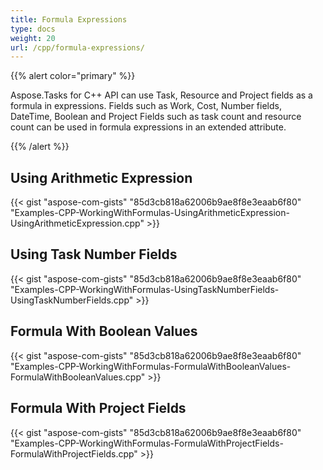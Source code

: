 ```yaml
---
title: Formula Expressions
type: docs
weight: 20
url: /cpp/formula-expressions/
---
```


{{% alert color="primary" %}} 

Aspose.Tasks for C++ API can use Task, Resource and Project fields as a formula in expressions. Fields such as Work, Cost, Number fields, DateTime, Boolean and Project Fields such as task count and resource count can be used in formula expressions in an extended attribute.

{{% /alert %}}

## **Using Arithmetic Expression**

{{< gist "aspose-com-gists" "85d3cb818a62006b9ae8f8e3eaab6f80" "Examples-CPP-WorkingWithFormulas-UsingArithmeticExpression-UsingArithmeticExpression.cpp" >}}

## **Using Task Number Fields**

{{< gist "aspose-com-gists" "85d3cb818a62006b9ae8f8e3eaab6f80" "Examples-CPP-WorkingWithFormulas-UsingTaskNumberFields-UsingTaskNumberFields.cpp" >}}

## **Formula With Boolean Values**
{{< gist "aspose-com-gists" "85d3cb818a62006b9ae8f8e3eaab6f80" "Examples-CPP-WorkingWithFormulas-FormulaWithBooleanValues-FormulaWithBooleanValues.cpp" >}}

## **Formula With Project Fields**
{{< gist "aspose-com-gists" "85d3cb818a62006b9ae8f8e3eaab6f80" "Examples-CPP-WorkingWithFormulas-FormulaWithProjectFields-FormulaWithProjectFields.cpp" >}}
